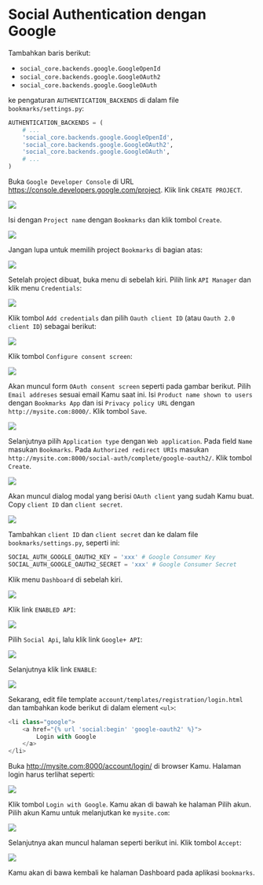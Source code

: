 # Social Authentication dengan Google

Tambahkan baris berikut:

* `social_core.backends.google.GoogleOpenId`
* `social_core.backends.google.GoogleOAuth2`
* `social_core.backends.google.GoogleOAuth`

ke pengaturan `AUTHENTICATION_BACKENDS` di dalam file `bookmarks/settings.py`:

```python
AUTHENTICATION_BACKENDS = (
    # ...
    'social_core.backends.google.GoogleOpenId',
    'social_core.backends.google.GoogleOAuth2',
    'social_core.backends.google.GoogleOAuth',
    # ...
)
```

Buka `Google Developer Console` di URL https://console.developers.google.com/project. Klik link `CREATE PROJECT`.

![](../images/33.JPG)

Isi dengan `Project name` dengan `Bookmarks` dan klik tombol `Create`.

![](../images/34.JPG)

Jangan lupa untuk memilih project `Bookmarks` di bagian atas:

![](../images/36.JPG)

Setelah project dibuat, buka menu di sebelah kiri. Pilih link `API Manager` dan klik menu `Credentials`:

![](../images/35.JPG)

Klik tombol `Add credentials` dan pilih `Oauth client ID` (atau `Oauth 2.0 client ID`) sebagai berikut:

![](../images/37.JPG)

Klik tombol `Configure consent screen`:

![](../images/38.JPG)

Akan muncul form `OAuth consent screen` seperti pada gambar berikut. Pilih `Email addreses` sesuai email Kamu saat ini. Isi `Product name shown to users` dengan `Bookmarks App` dan isi `Privacy policy URL` dengan `http://mysite.com:8000/`. Klik tombol `Save`.

![](../images/39.JPG)

Selanjutnya pilih `Application type` dengan `Web application`. Pada field `Name` masukan `Bookmarks`. Pada `Authorized redirect URIs` masukan `http://mysite.com:8000/social-auth/complete/google-oauth2/`.  Klik tombol `Create`.

![](../images/40.JPG)

Akan muncul dialog modal yang berisi `OAuth client` yang sudah Kamu buat. Copy `client ID` dan `client secret`. 

![](../images/41.JPG)

Tambahkan `client ID` dan `client secret` dan ke dalam file `bookmarks/settings.py`, seperti ini:

```python
SOCIAL_AUTH_GOOGLE_OAUTH2_KEY = 'xxx' # Google Consumer Key
SOCIAL_AUTH_GOOGLE_OAUTH2_SECRET = 'xxx' # Google Consumer Secret
```

Klik menu `Dashboard` di sebelah kiri.

![](../images/42.JPG)

Klik link `ENABLED API`:

![](../images/43.JPG)

Pilih `Social Api`, lalu klik link `Google+ API`:

![](../images/44.JPG)

Selanjutnya klik link `ENABLE`:

![](../images/45.JPG)

Sekarang, edit file template `account/templates/registration/login.html` dan tambahkan kode berikut di dalam element `<ul>`:

```python
<li class="google">
    <a href="{% url 'social:begin' 'google-oauth2' %}">
        Login with Google
    </a>
</li>
```

Buka http://mysite.com:8000/account/login/ di browser Kamu. Halaman login harus terlihat seperti:

![](../images/46.JPG)

Klik tombol `Login with Google`. Kamu akan di bawah ke halaman Pilih akun. Pilih akun Kamu untuk melanjutkan ke `mysite.com`:

![](../images/47.JPG)

Selanjutnya akan muncul halaman seperti berikut ini. Klik tombol `Accept`:

![](../images/48.JPG)

Kamu akan di bawa kembali ke halaman Dashboard pada aplikasi `bookmarks`.


